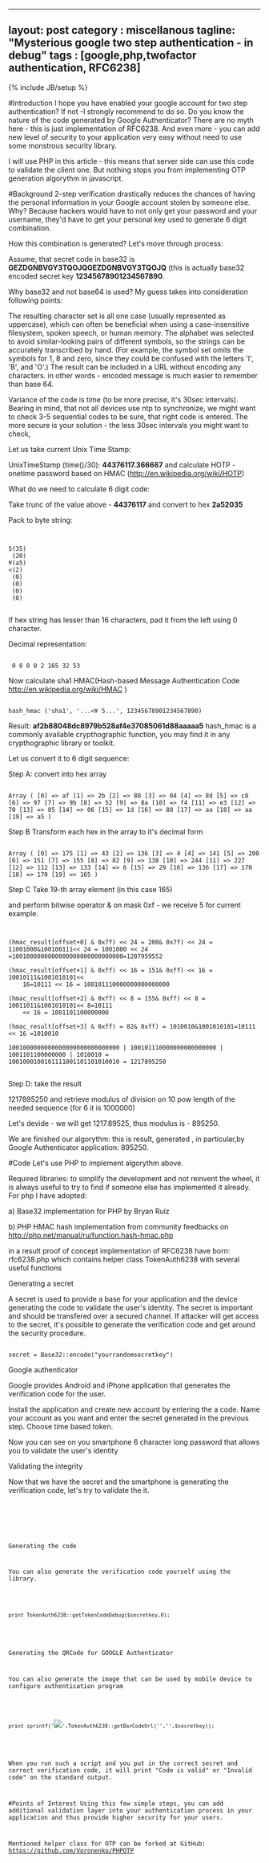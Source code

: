 
---
layout: post
category : miscellanous
tagline: "Mysterious google two step authentication - in debug"
tags : [google,php,twofactor authentication, RFC6238]
---
{% include JB/setup %}

#Introduction
 I hope you have enabled your google account for two step authentication? If not -I strongly recommend to do so.  Do you know the nature of the code generated by Google Authenticator?  There are no myth here  - this is just implementation of RFC6238. And even more - you can add new level of security to your application very easy without need to use some monstrous security library.

I will use PHP in this article - this means that server side can use this code to validate the client one. But nothing stops you from implementing OTP generation algorythm in javascript.

#Background
2-step verification drastically reduces the chances of having the personal information in your Google account stolen by someone else. Why? Because hackers would have to not only get your password and your username, they'd have to get your personal key used to generate 6 digit combination.

How this combination is generated? Let's move through process:

Assume, that secret code in base32 is  **GEZDGNBVGY3TQOJQGEZDGNBVGY3TQOJQ** (this is actually base32 encoded secret key  **12345678901234567890**.

Why base32 and not base64 is used? My guess takes into consideration following points:

The resulting character set is all one case (usually represented as uppercase), which can often be beneficial when using a case-insensitive filesystem, spoken speech, or human memory.
The alphabet was selected to avoid similar-looking pairs of different symbols, so the strings can be accurately transcribed by hand. (For example, the symbol set omits the symbols for 1, 8 and zero, since they could be confused with the letters 'I', 'B', and 'O'.)
The result can be included in a URL without encoding any characters.
in other words  -  encoded message is much easier to remember than base 64.

 Variance of the code is time (to be more precise, it's 30sec intervals). Bearing in mind, that not all devices use ntp to synchronize, we might want to check 3-5 sequential codes to be sure, that right code is entered. The more secure is your solution - the less 30sec intervals you might want to check,



 Let us take current Unix Time Stamp:


UnixTimeStamp (time()/30): **44376117.366667**
 and calculate  HOTP - onetime password based on HMAC  (http://en.wikipedia.org/wiki/HOTP)

What do we need to calculate 6 digit code:

Take trunc of the value above - **44376117** and convert to hex **2a52035**

Pack to byte string:

<pre><code class="javascript">

5(35)
 (20)
¥(a5)
<(2)
 (0)
 (0)
 (0)
 (0)

</code></pre>

 If hex string has lesser than 16 characters, pad it from the left using 0 character.

Decimal representation:

<pre><code class="javascript">
 0 0 0 0 2 165 32 53
</code></pre>

 Now calculate sha1 HMAC(Hash-based Message Authentication Code http://en.wikipedia.org/wiki/HMAС )

<pre><code class="javascript">
hash_hmac ('sha1', '...<¥ 5...', 12345678901234567890)
</code></pre>

Result:  **af2b88048dc8979b528af4e37085061d88aaaaa5**
 hash_hmac is a commonly available crypthographic function, you may find it in any crypthographic library or toolkit.

Let us convert it to 6 digit sequence:

 Step А: convert into hex  array

<pre><code class="php">
Array ( [0] => af [1] => 2b [2] => 88 [3] => 04 [4] => 8d [5] => c8 [6] => 97 [7] => 9b [8] => 52 [9] => 8a [10] => f4 [11] => e3 [12] => 70 [13] => 85 [14] => 06 [15] => 1d [16] => 88 [17] => aa [18] => aa [19] => a5 )
</code></pre>
Step B Transform each hex in the array to it's decimal form

<pre><code class="php">
Array ( [0] => 175 [1] => 43 [2] => 136 [3] => 4 [4] => 141 [5] => 200 [6] => 151 [7] => 155 [8] => 82 [9] => 138 [10] => 244 [11] => 227 [12] => 112 [13] => 133 [14] => 6 [15] => 29 [16] => 136 [17] => 170 [18] => 170 [19] => 165 )
</code></pre>

Step C  Take 19-th array element (in this case 165)

and perform bitwise operator & on mask 0xf   - we receive 5 for current example.

<pre><code class="php">

(hmac_result[offset+0] & 0x7f) << 24 = 200& 0x7f) << 24 = 11001000&100100111<< 24 = 1001000 << 24 =1001000000000000000000000000000=1207959552

(hmac_result[offset+1] & 0xff) << 16 = 151& 0xff) << 16 = 10010111&1001010101<<
    16=10111 << 16 = 100101110000000000000000

(hmac_result[offset+2] & 0xff) << 8 = 155& 0xff) << 8 = 10011011&1001010101<< 8=10111
    << 16 = 1001101100000000

(hmac_result[offset+3] & 0xff) = 82& 0xff) = 1010010&1001010101=10111 << 16 =1010010

1001000000000000000000000000000 | 100101110000000000000000 | 1001101100000000 | 1010010 =
1001000100101111001101101010010 = 1217895250

</code></pre>


 Step D: take the result

1217895250 and retrieve modulus of division on 10 pow length of the needed sequence (for 6 it is 1000000)

Let's devide - we will get 1217.89525, thus modulus is - 895250.

We are finished our algorythm: this is result, generated , in particular,by Google Authenticator application: 895250.

#Code
 Let's use PHP to implement algorythm above.

Required libraries: to simplify the development and not reinvent the wheel, it is always useful to try to find if someone else has implemented it already. For php I have adopted:

a) Base32 implementation for PHP by Bryan Ruiz

b) PHP HMAC hash implementation from community feedbacks on http://php.net/manual/ru/function.hash-hmac.php

in a result proof of concept implementation of RFC6238 have born: rfc6238.php which contains helper class TokenAuth6238 with several useful functions

Generating a secret


A secret is used to provide a base for your application and the device generating the code to validate the user's identity. The secret is important and should be transfered over a secured channel. If attacker will get access to the secret, it's possible to generate the verification code and get around the security procedure.

<pre><code class="php">
secret = Base32::encode("yourrandomsecretkey")
</code></pre>



Google authenticator

Google provides Android and iPhone application that generates the verification code for the user.

Install the application and create new account by entering the a code. Name your account as you want and enter the secret generated in the previous step. Choose time based token.

Now you can see on you smartphone 6 character long password that allows you to validate the user's identity

 Validating the integrity

Now that we have the secret and the smartphone is generating the verification code, let's try to validate the it.

<pre><code class="php">

<?php require_once("rfc6238.php");
$secretkey = 'GEZDGNBVGY3TQOJQGEZDGNBVGY3TQOJQ';  //your secret code
$currentcode = '571427';  //code to validate, for example received from device


if (TokenAuth6238::verify($secretkey,$currentcode))
{
    echo "Code is valid\n";
}
else
{
    echo "Invalid code\n";
}
</code></pre>

Generating the code

You can also generate the verification code yourself using the library.

<pre><code class="php">

print TokenAuth6238::getTokenCodeDebug($secretkey,0);

</code></pre>

Generating the QRCode for GOOGLE Authenticator

You can also generate the image that can be used by mobile device to configure authentication program

<pre><code class="php">

print sprintf('<img src="%s"/>',TokenAuth6238::getBarCodeUrl('','',$secretkey));

</code></pre>

When you run such a script and you put in the correct secret and correct verification code, it will print "Code is valid" or "Invalid code" on the standard output.

#Points of Interest
Using this few simple steps, you can add additional validation layer into your authentication process in your application and thus provide higher security for your users.

Mentioned helper class for OTP can be forked at GitHub: https://github.com/Voronenko/PHPOTP
